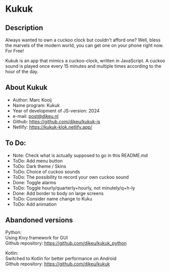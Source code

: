 # Kukuk


## Description

Always wanted to own a cuckoo clock but couldn't afford one?
Well, bless the marvels of the modern world, you can get one on your phone right now. For Free!

Kukuk is an app that mimics a cuckoo-clock, written in JavaScript.
A cuckoo sound is played once every 15 minutes and multiple times according to the hour of the day.



## About Kukuk

- Author: Marc Kooij
- Name program: Kukuk
- Year of development of JS-version: 2024
- e-mail: post@djkeu.nl
- Github: https://github.com/djkeu/kukuk-js
- Netlify: https://kukuk-klok.netlify.app/



## To Do:

- Note: Check what is actually supposed to go in this README.md
- ToDo: Add menu button
- ToDo: Dark theme / Skins
- ToDo: Choice of cuckoo sounds
- ToDo: The possibility to record your own cuckoo sound
- Done: Toggle alarms
- ToDo: Toggle hourly/quarterly+hourly, not minutely/q+h-ly
- Done: Add border to body on large screens
- ToDo: Consider name change to Kuku
- ToDo: Add animation



## Abandoned versions

Python:\
Using Kivy framework for GUI\
Github repository: https://github.com/djkeu/kukuk_python

Kotlin:\
Switched to Kotlin for better performance on Android\
Github repository: https://github.com/djkeu/kukuk
